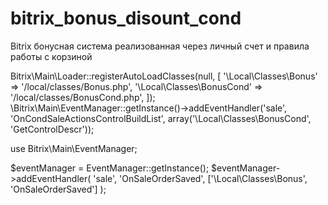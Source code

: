 # bitrix_bonus_disount_cond
Bitrix бонусная система реализованная через личный счет и правила работы с корзиной


Bitrix\Main\Loader::registerAutoLoadClasses(null, [
    '\Local\Classes\Bonus' => '/local/classes/Bonus.php',
    '\Local\Classes\BonusCond' => '/local/classes/BonusCond.php',
]);
\Bitrix\Main\EventManager::getInstance()->addEventHandler('sale', 'OnCondSaleActionsControlBuildList', array('\Local\Classes\BonusCond', 'GetControlDescr'));


use Bitrix\Main\EventManager;

$eventManager = EventManager::getInstance();
$eventManager->addEventHandler(
    'sale',
    'OnSaleOrderSaved',
    ['\Local\Classes\Bonus', 'OnSaleOrderSaved']
);
